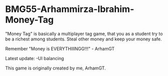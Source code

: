 # BMG55-Arhammirza-Ibrahim-Money-Tag

"Money Tag" is basically a multiplayer tag game, that you as a student try to be a richest among students. Steal other money and keep your money safe. 

Remember "Money is EVERYTHIIINGG!!!" - ArhamGT 

Latest update:
-UI balancing

This game is originally created by me, ArhamGT.
